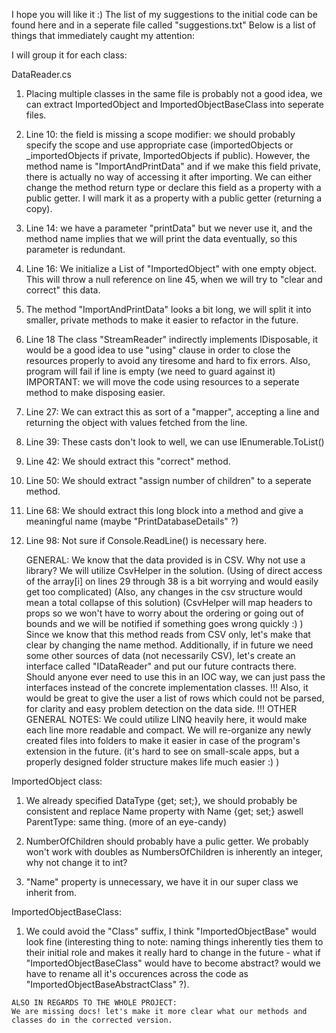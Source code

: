 I hope you will like it :) 
The list of my suggestions to the initial code can be found here and in a seperate file called "suggestions.txt"
Below is a list of things that immediately caught my attention: 

I will group it for each class:


 DataReader.cs
  1. Placing multiple classes in the same file is probably not a good idea, 
     we can extract ImportedObject and ImportedObjectBaseClass into seperate files.

  2. Line 10: the field is missing a scope modifier: we should probably specify the scope and use
     appropriate case (importedObjects or _importedObjects if private, ImportedObjects if public).
     However, the method name is "ImportAndPrintData" and if we make this field private, there is actually
     no way of accessing it after importing. We can either change the method return type or declare this field
     as a property with a public getter. I will mark it as a property with a public getter (returning a copy).
 
  3. Line 14: we have a parameter "printData" but we never use it, and the method name implies that we will print the data
     eventually, so this parameter is redundant.

  4. Line 16: We initialize a List of "ImportedObject" with one empty object. This will throw a null reference on 
     line 45, when we will try to "clear and correct" this data. 

  5. The method "ImportAndPrintData" looks a bit long, we will split it into smaller, private methods to make it
     easier to refactor in the future. 

  6. Line 18 The class "StreamReader" indirectly implements IDisposable, it would be a good idea to use "using" clause in order
     to close the resources properly to avoid any tiresome and hard to fix errors.
     Also, program will fail if line is empty (we need to guard against it)
     IMPORTANT: we will move the code using resources to a seperate method to make disposing easier.

  8. Line 27: We can extract this as sort of a "mapper", accepting a line and returning the object with values fetched from the line.

  9. Line 39: These casts don't look to well, we can use IEnumerable<ImportedObjects>.ToList()

  10. Line 42: We should extract this "correct" method.

  10. Line 50: We should extract "assign number of children" to a seperate method.

  11. Line 68: We should extract this long block into a method and give a meaningful name (maybe "PrintDatabaseDetails" ?)

  12. Line 98: Not sure if Console.ReadLine() is necessary here.

      GENERAL: We know that the data provided is in CSV. Why not use a library? We will utilize CsvHelper in the solution.
	(Using of direct access of the array[i] on lines 29 through 38 is a bit worrying and would easily get too complicated)
	(Also, any changes in the csv structure would mean a total collapse of this solution)
	(CsvHelper will map headers to props so we won't have to worry about the ordering or going out of bounds and we will be notified if something goes wrong quickly :) )
	  Since we know that this method reads from CSV only, let's make that clear by changing the name method.
	Additionally, if in future we need some other sources of data (not necessarily CSV), let's create an interface called "IDataReader" and 
	put our future contracts there. 
	Should anyone ever need to use this in an IOC way, we can just pass the interfaces instead of the concrete implementation classes.
	!!! Also, it would be great to give the user a list of rows which could not be parsed, for clarity and easy problem detection on the data side. !!! 
      OTHER GENERAL NOTES: 
	We could utilize LINQ heavily here, it would make each line more readable and compact.
	We will re-organize any newly created files into folders to make it easier in case of the program's extension in the future. 
	(it's hard to see on small-scale apps, but a properly designed folder structure makes life much easier :) )

  ImportedObject class:

  1. We already specified DataType {get; set;}, we should probably be consistent and
     replace Name property with Name {get; set;} aswell ParentType: same thing. (more of an eye-candy)
  
  2. NumberOfChildren should probably have a pulic getter.
	We probably won't work with doubles as NumbersOfChildren is inherently an integer, why not change it to int?

  3. "Name" property is unnecessary, we have it in our super class we inherit from.

  ImportedObjectBaseClass: 

  1. We could avoid the "Class" suffix, I think "ImportedObjectBase" would look fine (interesting thing to note: naming things inherently ties them to 
     their initial role and makes it really hard to change in the future - what if "ImportedObjectBaseClass" would have to become abstract? would we have
     to rename all it's occurences across the code as "ImportedObjectBaseAbstractClass" ?).

	ALSO IN REGARDS TO THE WHOLE PROJECT: 
	We are missing docs! let's make it more clear what our methods and classes do in the corrected version.
